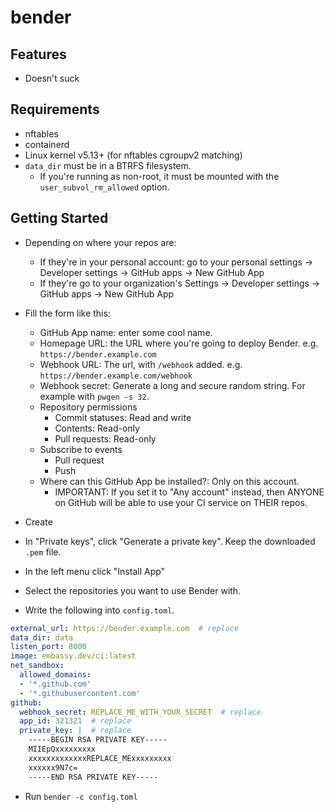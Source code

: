 # bender

## Features

- Doesn't suck

## Requirements

- nftables
- containerd
- Linux kernel v5.13+ (for nftables cgroupv2 matching)
- `data_dir` must be in a BTRFS filesystem.
  - If you're running as non-root, it must be mounted with the `user_subvol_rm_allowed` option.

## Getting Started

- Depending on where your repos are:
  - If they're in your personal account: go to your personal settings -> Developer settings -> GitHub apps -> New GitHub App
  - If they're go to your organization's Settings -> Developer settings -> GitHub apps -> New GitHub App
- Fill the form like this:
  - GitHub App name: enter some cool name.
  - Homepage URL: the URL where you're going to deploy Bender. e.g. `https://bender.example.com`
  - Webhook URL: The url, with `/webhook` added. e.g. `https://bender.example.com/webhook`
  - Webhook secret: Generate a long and secure random string. For example with `pwgen -s 32`.
  - Repository permissions
    - Commit statuses: Read and write
    - Contents: Read-only
    - Pull requests: Read-only
  - Subscribe to events
    - Pull request
    - Push
  - Where can this GitHub App be installed?: Only on this account.
    - IMPORTANT: If you set it to "Any account" instead, then ANYONE on GitHub will be able to use your CI service on THEIR repos.
- Create
- In "Private keys", click "Generate a private key". Keep the downloaded `.pem` file.
- In the left menu click "Install App"
- Select the repositories you want to use Bender with.

- Write the following into `config.toml`.

```yaml
external_url: https://bender.example.com  # replace
data_dir: data
listen_port: 8000 
image: embassy.dev/ci:latest
net_sandbox:
  allowed_domains:
  - '*.github.com'
  - '*.githubusercontent.com'
github:
  webhook_secret: REPLACE_ME_WITH_YOUR_SECRET  # replace
  app_id: 321321  # replace
  private_key: |  # replace
    -----BEGIN RSA PRIVATE KEY-----
    MIIEpQxxxxxxxxx
    xxxxxxxxxxxxxREPLACE_MExxxxxxxxx
    xxxxxx9N7c=
    -----END RSA PRIVATE KEY-----
```

- Run `bender -c config.toml`